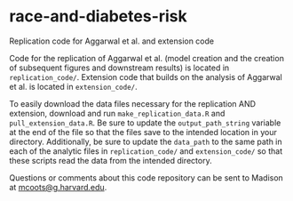 # race-and-diabetes-risk
Replication code for Aggarwal et al. and extension code

Code for the replication of Aggarwal et al. (model creation and the creation of subsequent figures and downstream results) is located in `replication_code/`.
Extension code that builds on the analysis of Aggarwal et al. is located in `extension_code/`.

To easily download the data files necessary for the replication AND extension, download and run `make_replication_data.R` and `pull_extension_data.R`. Be sure to update the `output_path_string` variable at the end of the file so that the files save to the intended location in your directory. Additionally, be sure to update the `data_path` to the same path in each of the analytic files in `replication_code/` and `extension_code/` so that these scripts read the data from the intended directory.

Questions or comments about this code repository can be sent to Madison at mcoots@g.harvard.edu.
